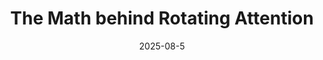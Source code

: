 ---
layout: post
title: The Math behind Rotating Attention
date: 2025-08-5
description: A deep dive into how RoPE works in transformers
link: "https://www.notion.so/The-Math-behind-Rotating-Attention-23d71454a834808a879df30519ded1df"

---